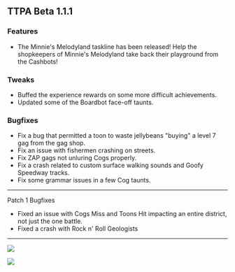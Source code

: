 ## TTPA Beta 1.1.1

### Features

  - The Minnie's Melodyland taskline has been released! Help the shopkeepers of Minnie's Melodyland take back their playground from the Cashbots!

### Tweaks

  - Buffed the experience rewards on some more difficult achievements.
  - Updated some of the Boardbot face-off taunts.

### Bugfixes

  - Fix a bug that permitted a toon to waste jellybeans "buying" a level 7 gag 
    from the gag shop.
  - Fix an issue with fishermen crashing on streets.
  - Fix ZAP gags not unluring Cogs properly.
  - Fix a crash related to custom surface walking sounds and Goofy Speedway 
    tracks.
  - Fix some grammar issues in a few Cog taunts.


-----------------------------------------------------------------------------------------
Patch 1
Bugfixes
  - Fixed an issue with Cogs Miss and Toons Hit impacting an entire district, not just the one battle.
  - Fixed a crash with Rock n' Roll Geologists


----

![](https://i.imgur.com/09VruF1.png)

![](https://i.imgur.com/txwehT3.png)
